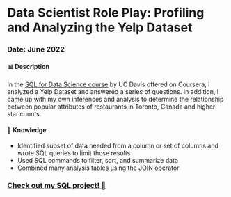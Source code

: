 # Data Scientist Role Play: Profiling and Analyzing the Yelp Dataset
### Date: June 2022

#### 📊 Description
In the [SQL for Data Science course](https://www.coursera.org/learn/sql-for-data-science) by UC Davis offered on Coursera, I analyzed a Yelp Dataset and answered a series of questions. In addition, I came up with my own inferences and analysis to determine the relationship between popular attributes of restaurants in Toronto, Canada and higher star counts.

#### 📓 Knowledge 
- Identified subset of data needed from a column or set of columns and wrote SQL queries to limit those results
- Used SQL commands to filter, sort, and summarize data
- Combined many analysis tables using the JOIN operator 

### [Check out my SQL project! 🥰](https://github.com/audreysung/Data-Portfolio/blob/main/SQL%20for%20Data%20Science/Yelp%20Dataset%20Project.sql)
